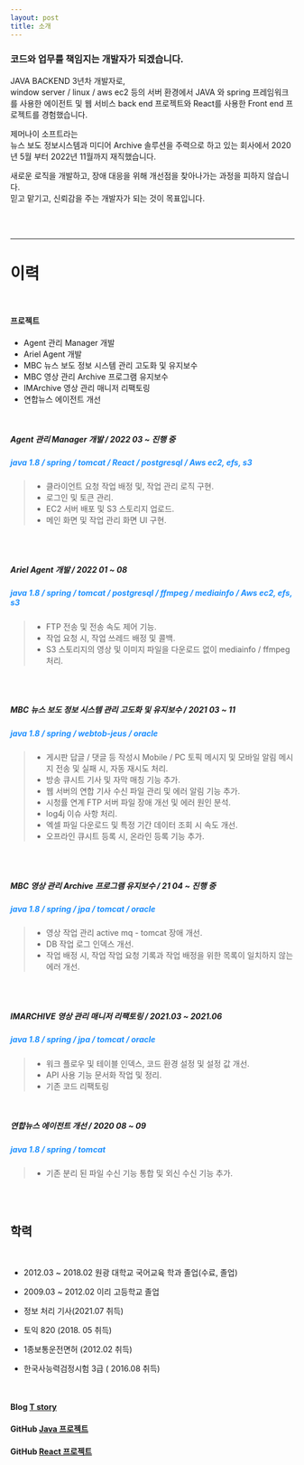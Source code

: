 ```yaml
---
layout: post
title: 소개
---
```


[//]: # (한글? is a brazen two-column [Jekyll]&#40;http://jekyllrb.com&#41; theme that pairs a prominent sidebar with uncomplicated content. It's based on [Poole]&#40;http://getpoole.com&#41;, the Jekyll butler.)

[//]: # (### 반갑습니다.  )
### 코드와 업무를 책임지는 개발자가 되겠습니다.

JAVA BACKEND 3년차 개발자로,  
window server / linux / aws ec2 등의 서버 환경에서
JAVA 와 spring 프레임워크를 사용한
에이전트 및 웹 서비스 back end 프로젝트와 
React를 사용한 Front end 프로젝트를 경험했습니다. 

제머나이 소프트라는  
뉴스 보도 정보시스템과 미디어 Archive 솔루션을 주력으로 하고 있는
회사에서 2020년 5월 부터 2022년 11월까지 재직했습니다.  

새로운 로직을 개발하고, 장애 대응을 위해 개선점을 찾아나가는 과정을 피하지 않습니다.
<br>
믿고 맡기고, 신뢰감을 주는 개발자가 되는 것이 목표입니다.

<br>
<br>

---

# 이력




<br>

#### 프로젝트

* Agent 관리 Manager 개발
* Ariel Agent 개발
* MBC 뉴스 보도 정보 시스템 관리 고도화 및 유지보수
* MBC 영상 관리 Archive 프로그램 유지보수  
* IMArchive 영상 관리 매니저 리팩토링
* 연합뉴스 에이전트 개선  

<br>

##### Agent 관리 Manager 개발   /   2022 03 ~ 진행 중  
##### <span style="color:dodgerblue"> java 1.8 / spring / tomcat / React / postgresql / Aws ec2, efs, s3</span>

>* 클라이언트 요청 작업 배정 및, 작업 관리 로직 구현.
>* 로그인 및 토큰 관리.
>* EC2 서버 배포 및 S3 스토리지 업로드.
>* 메인 화면 및 작업 관리 화면 UI 구현.


<br>
<br>

##### Ariel Agent 개발 / 2022 01 ~ 08
##### <span style="color:dodgerblue"> java 1.8 / spring / tomcat / postgresql / ffmpeg / mediainfo / Aws ec2, efs, s3</span>

> * FTP 전송 및 전송 속도 제어 기능.
> * 작업 요청 시, 작업 쓰레드 배정 및 콜백.
> * S3 스토리지의 영상 및 이미지 파일을 다운로드 없이 mediainfo / ffmpeg 처리.

  <br><br>

##### MBC 뉴스 보도 정보 시스템 관리 고도화 및 유지보수 / 2021 03 ~ 11
##### <span style="color:dodgerblue"> java 1.8 / spring / webtob-jeus / oracle </span>

> * 게시판 답글 / 댓글 등 작성시 Mobile / PC
  토픽 메시지 및 모바일 알림 메시지 전송 및 실패 시, 자동 재시도 처리.
> * 방송 큐시트 기사 및 자막 매칭 기능 추가.
> * 웹 서버의 연합 기사 수신 파일 관리 및 에러 알림 기능 추가.
> * 시청률 연계 FTP 서버 파일 장애 개선 및 에러 원인 분석.
> * log4j 이슈 사항 처리.
> * 엑셀 파일 다운로드 및 특정 기간 데이터 조회 시 속도 개선.
> * 오프라인 큐시트 등록 시, 온라인 등록 기능 추가. 

  <br><br>

##### MBC 영상 관리 Archive 프로그램 유지보수 / 21 04 ~ 진행 중
##### <span style="color:dodgerblue"> java 1.8 / spring / jpa / tomcat / oracle </span>


> * 영상 작업 관리 active mq - tomcat 장애 개선.
> * DB 작업 로그 인덱스 개선.
> * 작업 배정 시, 작업 작업 요청 기록과 작업 배정을 위한 목록이 일치하지 않는 에러 개선.

<br><br>

##### IMARCHIVE 영상 관리 매니저 리팩토링 / 2021.03 ~ 2021.06 
##### <span style="color:dodgerblue"> java 1.8 / spring / jpa / tomcat / oracle </span>

> * 워크 플로우 및 테이블 인덱스, 코드 환경 설정 및 설정 값 개선.
> * API 사용 기능 문서화 작업 및 정리.
> * 기존 코드 리팩토링

<br>

##### 연합뉴스 에이전트 개선 / 2020 08 ~ 09
##### <span style="color:dodgerblue"> java 1.8 / spring / tomcat </span>

> * 기존 분리 된 파일 수신 기능 통합 및 외신 수신 기능 추가. 

<br>
<br>

## 학력

<br>

* 2012.03 ~ 2018.02  원광 대학교 국어교육 학과  졸업(수료, 졸업)

* 2009.03 ~ 2012.02  이리 고등학교  졸업 

* 정보 처리 기사(2021.07 취득)
 
* 토익 820 (2018. 05 취득)
 
* 1종보통운전면허 (2012.02 취득)

* 한국사능력검정시험 3급 ( 2016.08 취득)

<br>

#### Blog [T story](https://girinprogram93.tistory.com)
#### GitHub [Java 프로젝트](https://github.com/jaemanc/walk)
#### GitHub [React 프로젝트](https://github.com/jaemanc/walk-web)